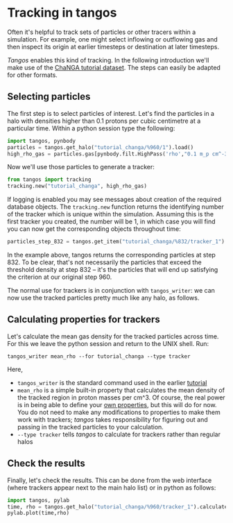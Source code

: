 Tracking in tangos
==================

Often it's helpful to track sets of particles or other tracers within a simulation.
For example, one might select inflowing or outflowing gas and then inspect its origin
at earlier timesteps or destination at later timesteps.

_Tangos_ enables this kind of tracking. In the following introduction we'll make use of the
[ChaNGA tutorial dataset](first_steps_changa+ahf.md). The steps can easily be adapted for other
formats.

Selecting particles
-------------------

The first step is to select particles of interest. Let's find the particles in a halo with densities
higher than 0.1 protons per cubic centimetre at a particular time. Within a python session type the following:
 
```python
import tangos, pynbody
particles = tangos.get_halo("tutorial_changa/%960/1").load()
high_rho_gas = particles.gas[pynbody.filt.HighPass('rho',"0.1 m_p cm^-3")]
```

Now we'll use those particles to generate a  tracker:
```python
from tangos import tracking
tracking.new("tutorial_changa", high_rho_gas)
```

If logging is enabled you may see messages about creation of the required
database objects. The `tracking.new` function returns the identifying number of the
tracker which is unique within the simulation. Assuming this is the first tracker
you created, the number will be 1, in which case you will find you can now get the corresponding
objects throughout time:
```python
particles_step_832 = tangos.get_item("tutorial_changa/%832/tracker_1").load() 
```
In the example above, tangos returns the corresponding particles at step 832. To be clear,
that's not necessarily the particles that exceed the threshold density at step 832 – it's the 
particles that will end up satisfying the criterion at our original step 960.

The normal use for trackers is in conjunction with `tangos_writer`: we can now use the
tracked particles pretty much like any halo, as follows.

Calculating properties for trackers
-----------------------------------

Let's calculate the mean gas density for the tracked particles across time. For this
we leave the python session and return to the UNIX shell. Run:

```
tangos_writer mean_rho --for tutorial_changa --type tracker
```
Here,
 * `tangos_writer` is the standard command used in the earlier [tutorial](first_steps_changa+ahf.md)
 * `mean_rho` is a simple built-in property that calculates the mean density of the tracked region in 
   proton masses per cm^3.
   Of course, the real power is in being able to define your [own properties](custom_properties.md), but this will do for now. 
   You do not need to make any modifications to properties to make them work with trackers; _tangos_ takes
   responsibility for figuring out and passing in the tracked particles to your calculation.
 * `--type tracker` tells _tangos_ to calculate for trackers rather than regular halos

Check the results
-----------------

Finally, let's check the results. This can be done from the web interface (where trackers appear next
to the main halo list) or in python as follows:

```python
import tangos, pylab
time, rho = tangos.get_halo("tutorial_changa/%960/tracker_1").calculate_for_progenitors("t()","mean_rho")
pylab.plot(time,rho)
```

